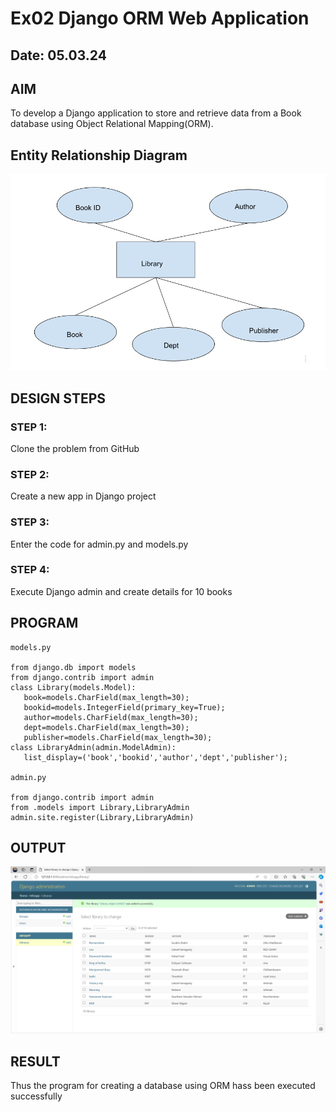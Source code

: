 # Ex02 Django ORM Web Application
## Date: 05.03.24

## AIM
To develop a Django application to store and retrieve data from a Book database using Object Relational Mapping(ORM).

## Entity Relationship Diagram
![alt text](<Screenshot 2024-02-29 140623.png>)


## DESIGN STEPS

### STEP 1:
Clone the problem from GitHub

### STEP 2:
Create a new app in Django project

### STEP 3:
Enter the code for admin.py and models.py

### STEP 4:
Execute Django admin and create details for 10 books

## PROGRAM

```
models.py

from django.db import models
from django.contrib import admin
class Library(models.Model):
   book=models.CharField(max_length=30);
   bookid=models.IntegerField(primary_key=True);
   author=models.CharField(max_length=30);
   dept=models.CharField(max_length=30);
   publisher=models.CharField(max_length=30);
class LibraryAdmin(admin.ModelAdmin):
   list_display=('book','bookid','author','dept','publisher');

admin.py

from django.contrib import admin
from .models import Library,LibraryAdmin
admin.site.register(Library,LibraryAdmin)
```

## OUTPUT

![alt text](<Screenshot 2024-03-05 142212.png>)


## RESULT
Thus the program for creating a database using ORM hass been executed successfully
